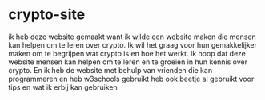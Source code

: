 # crypto-site

ik heb deze website gemaakt want ik wilde een website maken die mensen kan helpen om te leren over crypto. Ik wil het graag voor hun gemakkelijker maken om te begrijpen wat crypto is en hoe het werkt. Ik hoop dat deze website mensen kan
helpen om te leren en te groeien in hun kennis over crypto. En ik heb de website met behulp van vrienden die kan programmeren en heb w3schools gebruikt heb ook beetje ai gebruikt voor tips en wat ik erbij kan gebruiken